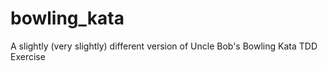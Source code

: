 # bowling_kata
A slightly (very slightly) different version of Uncle Bob's Bowling Kata TDD Exercise
